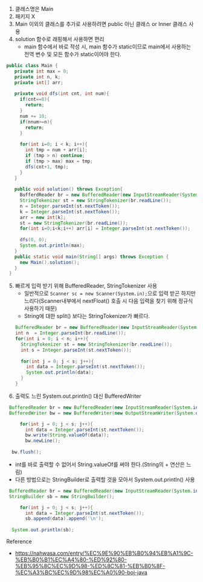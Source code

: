 1. 클래스명은 Main
2. 패키지 X
3. Main 이외의 클래스를 추가로 사용하려면 public 아닌 클래스 or Inner 클래스 사용
4. solution 함수로 래핑해서 사용하면 편리 
    * main 함수에서 바로 작성 시, main 함수가 static이므로 main에서 사용하는 전역 변수 및 모든 함수가 static이어야 한다.
```java
public class Main {
   private int max = 0;
   private int n, k;
   private int[] arr;
   
   private void dfs(int cnt, int num){
     if(cnt==8){
       return;
     }
     num += 10;
     if(nnum>=n){
       return;
     }
     
     for(int i=0; i < k; i++){
       int tmp = num + arr[i];
       if (tmp > n) continue;
       if (tmp > max) max = tmp;
       dfs(cnt+1, tmp);
     }
   }
 
   public void solution() throws Exception{
     BufferdReader br = new BufferedReader(new InputStreamReader(System.in));
     StringTokenizer st = new StringTokenizer(br.readLine());
     n = Integer.parseInt(st.nextToken());
     k = Integer.parseInt(st.nextToken());
     arr = new int[k];
     st = new StringTokenizer(br.readLine());
     for(int i=0;i<k;i++) arr[i] = Integer.parseInt(st.nextToken());
     
     dfs(0, 0);
     System.out.println(max);
   }
   public static void main(String[] args) throws Exception {
     new Main().solution();
   }
 }
```
5. 빠르게 입력 받기 위해 BufferedReader, StringTokenizer 사용
    * 일반적으로 `Scanner sc = new Scanner(System.in);`으로 입력 받곤 하지만 느리다(Scanner내부에서 nextFloat() 호출 시 다음 입력을 찾기 위해 정규식 사용하기 때문)
    * String에 대한 split() 보다는 StringTokenizer가 빠르다.
    ```java
    BufferedReader br = new BufferedReader(new InputStreamReader(System.in));
    int n  = Integer.parseInt(br.readLine());
    for(int i = 0; i < n; i++){
      StringTokenizer st = new StringTokenizer(br.readLine());
      int s = Integer.parseInt(st.nextToken());
      
      for(int j = 0; j < s; j++){
        int data = Integer.parseInt(st.nextToken());
        System.out.println(data);
      }
    }
    ```
 6. 출력도 느린 System.out.println() 대신 BufferedWriter
 ```java
  BufferedReader br = new BufferedReader(new InputStreamReader(System.in));
  BufferedWriter bw = new BufferedWriter(new OutputStreamWriter(System.out));

      for(int j = 0; j < s; j++){
        int data = Integer.parseInt(st.nextToken());
        bw.write(String.valueOf(data));
        bw.newLine();
        
   bw.flush();
```
* int를 바로 출력할 수 없어서 String.valueOf를 써야 한다.(String의 + 연산은 느림)
* 다른 방법으로는 StringBuilder로 출력할 것을 모아서 System.out.println() 사용

 ```java
  BufferedReader br = new BufferedReader(new InputStreamReader(System.in));
  StringBuilder sb = new StringBuilder();

      for(int j = 0; j < s; j++){
        int data = Integer.parseInt(st.nextToken());
        sb.append(data).append('\n');
        
   System.out.println(sb);
```
 
 
 Reference
 * https://nahwasa.com/entry/%EC%9E%90%EB%B0%94%EB%A1%9C-%EB%B0%B1%EC%A4%80-%ED%92%80-%EB%95%8C%EC%9D%98-%ED%8C%81-%EB%B0%8F-%EC%A3%BC%EC%9D%98%EC%A0%90-boj-java
